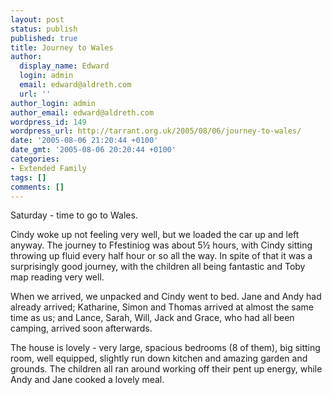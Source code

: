 ```yaml
---
layout: post
status: publish
published: true
title: Journey to Wales
author:
  display_name: Edward
  login: admin
  email: edward@aldreth.com
  url: ''
author_login: admin
author_email: edward@aldreth.com
wordpress_id: 149
wordpress_url: http://tarrant.org.uk/2005/08/06/journey-to-wales/
date: '2005-08-06 21:20:44 +0100'
date_gmt: '2005-08-06 20:20:44 +0100'
categories:
- Extended Family
tags: []
comments: []
---
```


Saturday - time to go to Wales.

Cindy woke up not feeling very well, but we loaded the car up and left
anyway. The journey to Ffestiniog was about 5½ hours, with Cindy sitting
throwing up fluid every half hour or so all the way. In spite of that it
was a surprisingly good journey, with the children all being fantastic
and Toby map reading very well.

When we arrived, we unpacked and Cindy went to bed. Jane and Andy had
already arrived; Katharine, Simon and Thomas arrived at almost the same
time as us; and Lance, Sarah, Will, Jack and Grace, who had all been
camping, arrived soon afterwards.

The house is lovely - very large, spacious bedrooms (8 of them), big
sitting room, well equipped, slightly run down kitchen and amazing
garden and grounds. The children all ran around working off their pent
up energy, while Andy and Jane cooked a lovely meal.

